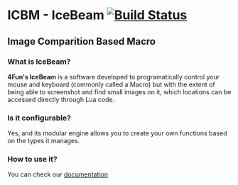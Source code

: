 # ICBM - IceBeam [![Build Status](https://travis-ci.org/4funsystems/IceBeam.svg?branch=master)](https://travis-ci.org/4funsystems/IceBeam)
## Image Comparition Based Macro

### What is IceBeam?
**4Fun's IceBeam** is a software developed to programatically control your mouse and keyboard (commonly called a Macro) but with the extent
 of being able to screenshot and find small images on it, which locations can be accessed directly through Lua code.
### Is it configurable?
Yes, and its modular engine allows you to create your own functions based on the types it manages.
### How to use it?
You can check our [documentation](https://github.com/4funsystems/IceBeam/wiki/1.-IceBeam-Wiki)
